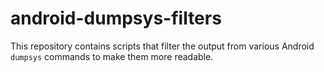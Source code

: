 # android-dumpsys-filters
This repository contains scripts that filter the output from various Android `dumpsys` commands to make them more readable.
